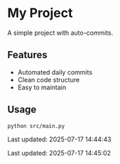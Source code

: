# My Project

A simple project with auto-commits.

## Features
- Automated daily commits
- Clean code structure
- Easy to maintain

## Usage
```bash
python src/main.py
```


Last updated: 2025-07-17 14:44:43


Last updated: 2025-07-17 14:45:02
